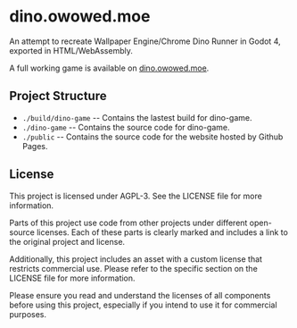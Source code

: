 # dino.owowed.moe

An attempt to recreate Wallpaper Engine/Chrome Dino Runner in Godot 4, exported in HTML/WebAssembly.

A full working game is available on [dino.owowed.moe](https://dino.owowed.moe/).

## Project Structure

- `./build/dino-game` -- Contains the lastest build for dino-game.
- `./dino-game` -- Contains the source code for dino-game.
- `./public` -- Contains the source code for the website hosted by Github Pages.

## License

This project is licensed under AGPL-3. See the LICENSE file for more information.

Parts of this project use code from other projects under different open-source licenses. Each of these parts is clearly marked and includes a link to the original project and license. 

Additionally, this project includes an asset with a custom license that restricts commercial use. Please refer to the specific section on the LICENSE file for more information. 

Please ensure you read and understand the licenses of all components before using this project, especially if you intend to use it for commercial purposes.
